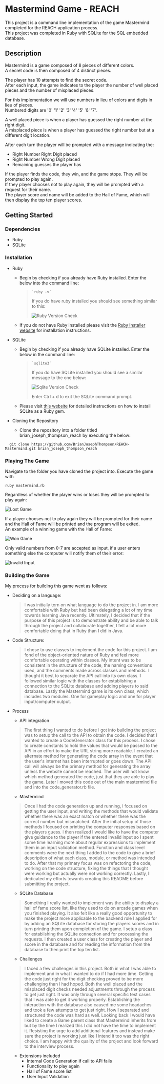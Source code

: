# Mastermind Game - REACH

This project is a command line implementation of the game Mastermind completed for the REACH application process.  
This project was completed in Ruby with SQLite for the SQL embedded database.

## Description

Mastermind is a game composed of 8 pieces of different colors.  
A secret code is then composed of 4 distinct pieces.

The player has 10 attempts to find the secret code.  
After each input, the game indicates to the player the number of well placed pieces and the number of misplaced pieces.

For this implementation we will use numbers in lieu of colors and digits in lieu of pieces.  
Numbered digits are '0' '1' '2' '3' '4' '5' '6' '7'.

A well placed piece is when a player has guessed the right number at the right digit.  
A misplaced piece is when a player has guessed the right number but at a different digit location.

After each turn the player will be prompted with a message indicating the:
* Right Number Right Digit placed
* Right Number Wrong Digit placed
* Remaining guesses the player has

If the player finds the code, they win, and the game stops. They will be prompted to play again.  
If they player chooses not to play again, they will be prompted with a request for their name.  
The player score and name will be added to the Hall of Fame, which will then display the top ten player scores.

## Getting Started

### Dependencies

* Ruby
* SQLite

### Installation

* Ruby

  * Begin by checking if you already have Ruby installed. Enter the below into the command line:
    >```
    > `ruby -v`
    >```
    > If you do have ruby installed you should see something similar to this:
    >
    > ![Ruby Version Check](./readme_helpers/ruby_version_check.jpg)

  * If you do not have Ruby installed please visit the [Ruby Installer website](https://rubyinstaller.org/) for
    installation instructions.

* SQLite

  * Begin by checking if you already have SQLite installed. Enter the below in the command line:
    >```
    > `sqlite3`
    >```
    > If you do have SQLite installed you should see a similar message to the one below:
    >
    > ![Sqlite Version Check](./readme_helpers/sqlite_version_check.jpg)
    >
    > Enter Ctrl + d to exit the SQLite command prompt.

  * Please visit [this website](https://www.devdungeon.com/content/ruby-sqlite-tutorial) for detailed instructions on how to install SQLite as a Ruby gem.

* Cloning the Repository
  * Clone the repository into a folder titled brian_joseph_thompson_reach by executing the below:

```
  git clone https://github.com/BrianJosephThompson/REACH-Mastermind.git brian_joseph_thompson_reach
```

### Playing The Game

Navigate to the folder you have cloned the project into. Execute the game with  
```
ruby mastermind.rb
```

Regardless of whether the player wins or loses they will be prompted to play again:

![Lost Game](./readme_helpers/game_play.jpg)

If a player chooses not to play again they will be prompted for their name and the Hall of Fame will be printed and 
the program will be exited.  
An example of a winning game with the Hall of Fame:

![Won Game](./readme_helpers/hall_of_fame.jpg)

Only valid numbers from 0-7 are accepted as input, if a user enters something else the computer will notify them of their error:

![Invalid Input](./readme_helpers/invalid_input.jpg)


### Building the Game

My process for building this game went as follows:

* Deciding on a language:
  > I was initially torn on what language to do the project in. I am more comfortable with Ruby but had been delegating a lot of my time towards learning Java recently. Ultimately, I decided that if the purpose of this project is to demonstrate ability and be able to talk through the project and collaborate together, I felt a lot more comfortable doing that in Ruby than I did in Java.

* Code Structure:
  > I chose to use classes to implement the code for this project. I am fond of the object-oriented nature of Ruby and feel more comfortable operating within classes. My intent was to be consistent in the structure of the code, the naming conventions used, and the comments made across classes and methods. I thought it best to separate the API call into its own class. I followed similar logic with the classes for establishing a connection to the SQLite database and adding players to said database. Lastly the Mastermind game is its own class, which includes two modules. One for gameplay logic and one for player input/computer output.

* Process
  * API integration
  > The first thing I wanted to do before I got into building the project was to setup the call to the API to obtain the code. I decided that I wanted to create a CodeGenerator class for this process. I chose to create constants to hold the values that would be passed to the API in an effort to make the URL string more readable. I created an alternate method for generating the code array in the event that the user's internet has been interrupted or goes down. The API call will always be the primary method for generating the array unless the website cannot be reached. The user will not know which method generated the code, just that they are able to play the game. Later I moved this code out of the main mastermind file and into the code_generator.rb file.

  * Mastermind
  > Once I had the code generation up and running, I focused on getting the user input, and writing the methods that would validate whether there was an exact match or whether there was the correct number but mismatched. After the initial setup of those methods I focused on printing the computer responses based on the players guess. I then realized I would like to have the computer give guidance to the player if the entered invalid input so I spent some time learning more about regular expressions to implement them in an input validation method. Function and class level comments were the next thing I added to the code to give a brief description of what each class, module, or method was intended to do. After that my primary focus was on refactoring the code, working on the code structure, fixing the things that I thought were working but actually were not working correctly. Lastly, I dedicated my efforts towards creating this README before submitting the project.

  * SQLite Database
  > Something I really wanted to implement was the ability to display a hall of fame score list, like they used to do on arcade games when you finished playing. It also felt like a really good opportunity to make the project more applicable to the backend role I applied for by adding an SQLite database for storing the players scores and in turn printing them upon completion of the game. I setup a class for establishing the SQLite connection and for processing the requests. I then created a user class for creating the player and score in the database and for reading the information from the database to then print the top ten list. 

  * Challenges
  > I faced a few challenges in this project. Both in what I was able to implement and in what I wanted to do if I had more time. Getting the code just right for the digit checking proved to be more challenging than I had hoped. Both the well placed and the misplaced digit checks needed adjustments through the process to get just right. It was only through several specific test cases that I was able to get it working properly. Establishing the interaction with the database also caused me some headaches and took a few attempts to get just right. How I separated and structured the code was hard as well. Looking back I would have liked to create a Game parent class that Mastermind inherits from but by the time I realized this I did not have the time to implement it. Resisting the urge to add additional features and instead make sure the project is working just like I intend it too was the right choice. I am happy with the quality of the project and look forward to the interview process.

  * Extensions included
    * Internal Code Generation if call to API fails
    * Functionality to play again
    * Hall of Fame score list
    * User Input Validation